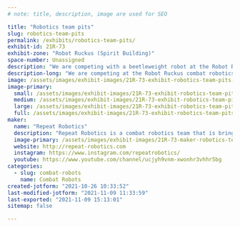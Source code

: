 ```yaml
---
# note: title, description, image are used for SEO

title: "Robotics team pits"
slug: robotics-team-pits
permalink: /exhibits/robotics-team-pits/
exhibit-id: 21R-73
exhibit-zone: "Robot Ruckus (Spirit Building)"
space-number: Unassigned
description: "We are competing with a beetleweight robot at the Robot Ruckus competition"
description-long: "We are competing at the Robot Ruckus combat robotics competition"
image: /assets/images/exhibit-images/21R-73-exhibit-robotics-team-pits-mk2-technical-large.png
image-primary: 
  small: /assets/images/exhibit-images/21R-73-exhibit-robotics-team-pits-mk2-technical-small.png
  medium: /assets/images/exhibit-images/21R-73-exhibit-robotics-team-pits-mk2-technical-medium.png
  large: /assets/images/exhibit-images/21R-73-exhibit-robotics-team-pits-mk2-technical-large.png
  full: /assets/images/exhibit-images/21R-73-exhibit-robotics-team-pits-mk2-technical-full.png
maker: 
  name: "Repeat Robotics"
  description: "Repeat Robotics is a combat robotics team that is bringing a beetleweight robot to compete at Robot Ruckus"
  image-primary: /assets/images/exhibit-images/21R-73-maker-robotics-team-pits-ablation-hero-medium.jpg
  website: http://repeat-robotics.com
  instagram: https://www.instagram.com/repeatrobotics/
  youtube: https://www.youtube.com/channel/ucjyh9vnm-xwonhr3vhhr5bg
categories: 
  - slug: combat-robots
    name: Combat Robots
created-jotform: "2021-10-26 10:33:52"
last-modified-jotform: "2021-11-09 11:33:59"
last-exported: "2021-11-09 15:13:01"
sitemap: false

---
```

